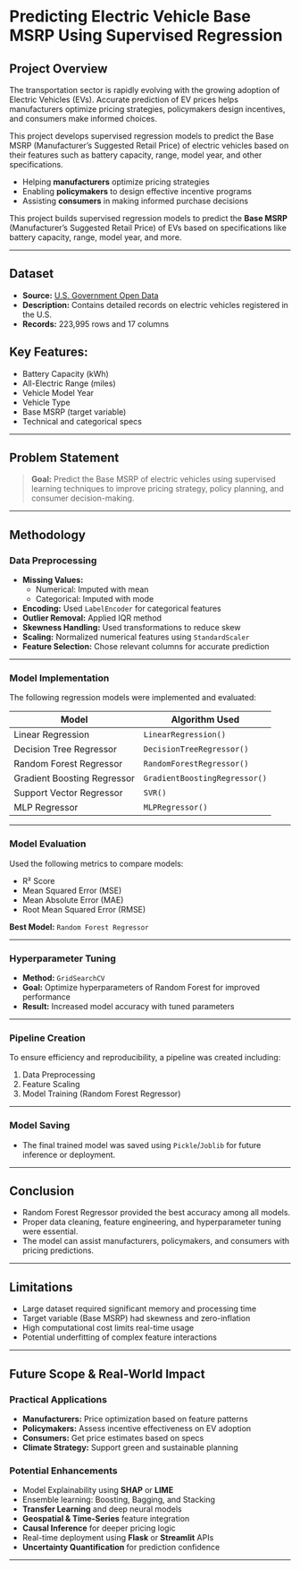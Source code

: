 # Predicting Electric Vehicle Base MSRP Using Supervised Regression

##  Project Overview

The transportation sector is rapidly evolving with the growing adoption of Electric Vehicles (EVs). Accurate prediction of EV prices helps manufacturers optimize pricing strategies, policymakers design incentives, and consumers make informed choices.

This project develops supervised regression models to predict the Base MSRP (Manufacturer’s Suggested Retail Price) of electric vehicles based on their features such as battery capacity, range, model year, and other specifications.

-  Helping **manufacturers** optimize pricing strategies  
-  Enabling **policymakers** to design effective incentive programs  
-  Assisting **consumers** in making informed purchase decisions

This project builds supervised regression models to predict the **Base MSRP** (Manufacturer’s Suggested Retail Price) of EVs based on specifications like battery capacity, range, model year, and more.

---

##  Dataset

- **Source:** [U.S. Government Open Data](https://catalog.data.gov/dataset/electric-vehicle-population-data)  
- **Description:** Contains detailed records on electric vehicles registered in the U.S.  
- **Records:** 223,995 rows and 17 columns
  
##  **Key Features:**
  - Battery Capacity (kWh)
  - All-Electric Range (miles)
  - Vehicle Model Year
  - Vehicle Type
  - Base MSRP (target variable)
  - Technical and categorical specs

---

##  Problem Statement

> **Goal:** Predict the Base MSRP of electric vehicles using supervised learning techniques to improve pricing strategy, policy planning, and consumer decision-making.

---

##  Methodology

###  Data Preprocessing

- **Missing Values:**
  - Numerical: Imputed with mean  
  - Categorical: Imputed with mode  
- **Encoding:** Used `LabelEncoder` for categorical features  
- **Outlier Removal:** Applied IQR method  
- **Skewness Handling:** Used transformations to reduce skew  
- **Scaling:** Normalized numerical features using `StandardScaler`  
- **Feature Selection:** Chose relevant columns for accurate prediction

---

###  Model Implementation

The following regression models were implemented and evaluated:

| Model                      | Algorithm Used             |
|---------------------------|----------------------------|
| Linear Regression         | `LinearRegression()`       |
| Decision Tree Regressor   | `DecisionTreeRegressor()`  |
| Random Forest Regressor   | `RandomForestRegressor()`  |
| Gradient Boosting Regressor | `GradientBoostingRegressor()` |
| Support Vector Regressor  | `SVR()`                    |
| MLP Regressor             | `MLPRegressor()`           |

---

###  Model Evaluation

Used the following metrics to compare models:

- R² Score  
- Mean Squared Error (MSE)  
- Mean Absolute Error (MAE)  
- Root Mean Squared Error (RMSE)

 **Best Model:** `Random Forest Regressor`

---

###  Hyperparameter Tuning

- **Method:** `GridSearchCV`  
- **Goal:** Optimize hyperparameters of Random Forest for improved performance  
- **Result:** Increased model accuracy with tuned parameters

---

###  Pipeline Creation

To ensure efficiency and reproducibility, a pipeline was created including:

1. Data Preprocessing  
2. Feature Scaling  
3. Model Training (Random Forest Regressor)

---

###  Model Saving

- The final trained model was saved using `Pickle`/`Joblib` for future inference or deployment.

---

##  Conclusion

- Random Forest Regressor provided the best accuracy among all models.  
- Proper data cleaning, feature engineering, and hyperparameter tuning were essential.  
- The model can assist manufacturers, policymakers, and consumers with pricing predictions.

---

##  Limitations

- Large dataset required significant memory and processing time  
- Target variable (Base MSRP) had skewness and zero-inflation  
- High computational cost limits real-time usage  
- Potential underfitting of complex feature interactions

---

##  Future Scope & Real-World Impact

###  Practical Applications

- **Manufacturers:** Price optimization based on feature patterns  
- **Policymakers:** Assess incentive effectiveness on EV adoption  
- **Consumers:** Get price estimates based on specs  
- **Climate Strategy:** Support green and sustainable planning

###  Potential Enhancements

- Model Explainability using **SHAP** or **LIME**  
- Ensemble learning: Boosting, Bagging, and Stacking  
- **Transfer Learning** and deep neural models  
- **Geospatial & Time-Series** feature integration  
- **Causal Inference** for deeper pricing logic  
- Real-time deployment using **Flask** or **Streamlit** APIs  
- **Uncertainty Quantification** for prediction confidence

---



